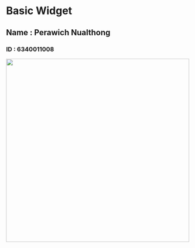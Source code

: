 # Basic Widget
## Name : Perawich Nualthong
### ID : 6340011008

<img src="assets/images/Profile.jpg" width="500" height="500" >
